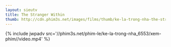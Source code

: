 ```yaml
---
layout: sieutv
title: The Stranger Within
thumb: http://cdn.phim3s.net/images/films/thumb/ke-la-trong-nha-the-stranger-within-2013.jpg
---
```

{% include jwpadv src='//phim3s.net/phim-le/ke-la-trong-nha_6553/xem-phim//video.mp4' %}